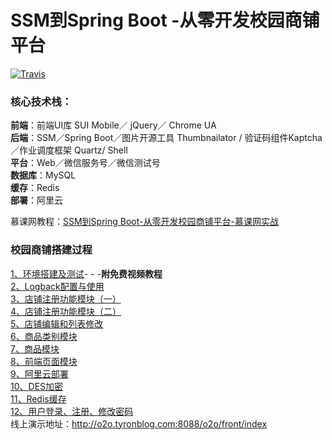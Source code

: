 # SSM到Spring Boot -从零开发校园商铺平台

[![Travis](https://img.shields.io/badge/language-Java-yellow.svg)](https://blog.csdn.net/tian330726/article/details/79681574)<br/>

### 核心技术栈：

**前端**：前端UI库 SUI Mobile／ jQuery／ Chrome UA <br/>
**后端**：SSM／Spring Boot／图片开源工具 Thumbnailator / 验证码组件Kaptcha／作业调度框架 Quartz/ Shell<br/>
**平台**：Web／微信服务号／微信测试号<br/>
**数据库**：MySQL<br/>
**缓存**：Redis<br/>
**部署**：阿里云<br/>

慕课网教程：[SSM到Spring Boot-从零开发校园商铺平台-慕课网实战](https://coding.imooc.com/class/144.html)

### 校园商铺搭建过程

[1、环境搭建及测试](https://blog.csdn.net/tian330726/article/details/79681574)- - -**附免费视频教程**<br/>
[2、Logback配置与使用](https://blog.csdn.net/tian330726/article/details/79692046)<br/>
[3、店铺注册功能模块（一）](https://blog.csdn.net/tian330726/article/details/79955537)<br/>
[4、店铺注册功能模块（二）](https://blog.csdn.net/tian330726/article/details/80878536)<br/>
[5、店铺编辑和列表修改](https://blog.csdn.net/tian330726/article/details/81023911)<br/>
[6、商品类别模块](https://blog.csdn.net/tian330726/article/details/82808818)<br/>
[7、商品模块](https://blog.csdn.net/tian330726/article/details/83933094)<br/>
[8、前端页面模块](https://blog.csdn.net/tian330726/article/details/84649220)<br/>
[9、阿里云部署](https://blog.csdn.net/tian330726/article/details/84996587)<br/>
[10、DES加密](https://blog.csdn.net/tian330726/article/details/85255912)<br/>
[11、Redis缓存](https://blog.csdn.net/tian330726/article/details/86619065)<br/>
[12、用户登录、注册、修改密码](https://blog.csdn.net/tian330726/article/details/91904437)<br/>
线上演示地址：http://o2o.tyronblog.com:8088/o2o/front/index
